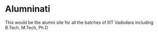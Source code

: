 # Alumninati
This would be the alumni site for all the batches of IIIT Vadodara including B.Tech, M.Tech, Ph.D
